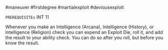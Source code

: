 #maneuver #firstdegree #martialexploit #deviousexploit 

`PREREQUISITEs`
INT 11

Whenever you make an Intelligence (Arcana), Intelligence (History), or Intelligence (Religion) check you can expend an Exploit Die, roll it, and add the result to your ability check. You can do so after you roll, but before you know the result.